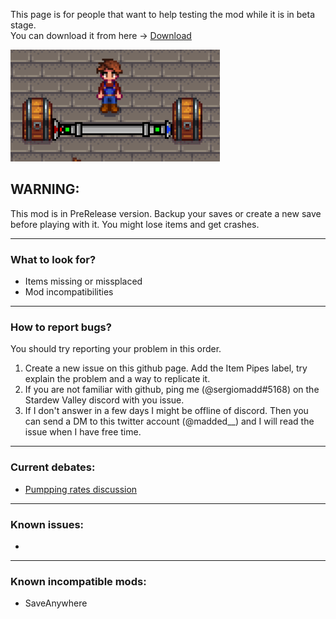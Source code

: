 This page is for people that want to help testing the mod while it is in beta stage.  
You can download it from here -> [Download](https://github.com/sergiomadd/StardewValleyMods/releases/tag/Beta)  

![Alt Text](gifs/simpleItemSending.gif)

## WARNING:
This mod is in PreRelease version. Backup your saves or create a new save before playing with it. You might lose items and get crashes.

---

### What to look for?
- Items missing or missplaced
- Mod incompatibilities

---

### How to report bugs?
You should try reporting your problem in this order.
1) Create a new issue on this github page. Add the Item Pipes label, try explain the problem and a way to replicate it.
2) If you are not familiar with github, ping me (@sergiomadd#5168) on the Stardew Valley discord with you issue.
3) If I don't answer in a few days I might be offline of discord. Then you can send a DM to this twitter account (@madded__) and I will read the issue when I have free time.

---

### Current debates: 
- [Pumpping rates discussion](https://github.com/sergiomadd/StardewValleyMods/issues/3#issue-1272491737)

---

### Known issues:
- 

---

### Known incompatible mods:
- SaveAnywhere

